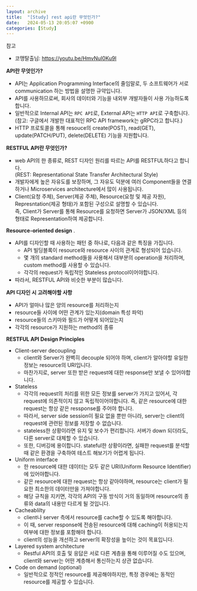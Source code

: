 ```yaml
---
layout: archive
title:  "[Study] rest api란 무엇인가?"
date:   2024-05-13 20:05:07 +0900
categories: [Study]
---
```


참고
- 코맹탈출님: https://youtu.be/HmvNuI0Ku9I

**API란 무엇인가?**
- API는 Application Programming Interface의 줄임말로, 두 소프트웨어가 서로 communication 하는 방법을 설명한 규약입니다.
- API를 사용하므로써, 회사의 데이터와 기능을 내외부 개발자들이 사용 가능하도록 합니다.
- 일반적으로 Internal API는 `RPC API`로, External API는 `HTTP API`로 구축합니다.
  (참고: 구글에서 개발한 대표적인 RPC API framework는 gRPC라고 합니다.)
- HTTP 프로토콜을 통해 resouce의 create(POST), read(GET), update(PATCH/PUT), delete(DELETE) 기능을 지원합니다.

**RESTFUL API란 무엇인가?**  
- web API의 한 종류로, REST 디자인 원리를 따르는 API를 RESTFUL하다고 합니다.  
    (REST: Representational State Transfer Architectural Style)
- 개발자에게 높은 자유도를 보장하며, 그 자유도 덕분에 여러 Component들을 연결하거나 Microservices architecture에서 많이 사용됩니다.
- Client(요청 주체), Server(제공 주체), Resource(요청 및 제공 자원), Represntation(제공 형태)가 포함된 구성으로 설명할 수 있습니다.  
    즉, Client가 Server를 통해 Resource를 요청하면 Server가 JSON/XML 등의 형태로 Representation하여 제공합니다.

**Resource-oriented design** . 
- API를 디자인할 때 사용하는 패턴 중 하나로, 다음과 같은 특징을 가집니다.
  - API 빌딩블록이 resource와 resource 사이의 관계로 형성되어 있습니다.
  - 몇 개의 standard method들을 사용해서 대부분의 operation을 처리하며, custom method를 사용할 수 있습니다.
  - 각각의 request가 독립적인 Stateless protocol이어야합니다.
- 따라서, RESTFUL API와 비슷한 부분이 많습니다.

**API 디자인 시 고려해야할 사항**
- API가 얼마나 많은 양의 resource를 처리하는지
- resource들 사이에 어떤 관계가 있는지(domain 특성 파악)
- resource들의 스키마와 필드가 어떻게 되어있는지
- 각각의 resource가 지원하는 method의 종류

**RESTFUL API Design Principles**
- Client-server decoupling
  - client와 Server가 완벽히 decouple 되어야 하며, client가 알아야할 유일한 정보는 resource의 URI입니다.
  - 마찬가지로, server 또한 받은 request에 대한 response만 보낼 수 있어야합니다.
- Stateless
  - 각각의 request의 처리를 위한 모든 정보를 server가 가지고 있어서, 각 request에 의존적이지 않고 독립적이어야합니다. 즉, 같은 resource에 대한 request는 항상 같은 ressponse를 주어야 합니다. 
  - 따라서, server side session이 필요 없을 뿐만 아니라, server는 client의 request에 관련된 정보를 저장할 수 없습니다.
  - stateless한 상황이라면 유지 및 보수가 편리합니다. 서버가 down 되더라도, 다른 server로 대체할 수 있습니다.
  - 또한, 디버깅에 용이합니다. stateful한 상황이라면, 실패한 request를 분석할 때 같은 환경을 구축하여 테스트 해보기가 어렵게 됩니다.
- Uniform interface
  - 한 resource에 대한 데이터는 모두 같은 URI(Uniform Resource Identifier)에 있어야합니다. 
  - 같은 resource에 대한 request는 항상 같아야하며, resource는 client가 필요한 최소한의 데이터만을 가져야합니다.
  - 해당 규칙을 지키면, 각각의 API의 구동 방식이 거의 동일하며 resource의 종류와 data의 내용만 다르게 될 것입니다.
- Cacheablilty
  - client나 server 측에서 resource를 cache할 수 있도록 해야합니다.
  - 이 때, server response에 전송된 resource에 대해 caching이 허용되는지 여부에 대한 정보를 포함해야 합니다.
  - client의 성능을 개선하고 server의 확장성을 높이는 것이 목표입니다.
- Layered system architecture
  - Restful API의 호출 및 응답은 서로 다른 계층을 통해 이루어질 수도 있으며, client와 server는 어떤 계층해서 통신하는지 상관 없습니다.
- Code on demand (optional)
  - 일반적으로 정적인 resource를 제공해야하지만, 특정 경우에는 동적인 resource를 제공할 수 있습니다.
